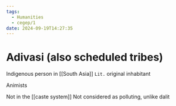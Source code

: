 ```yaml
---
tags:
  - Humanities
  - cegep/1
date: 2024-09-19T14:27:35
---
```


# Adivasi (also scheduled tribes)

Indigenous person in [[South Asia]]
`Lit.` original inhabitant

Animists

Not in the [[caste system]]
Not considered as polluting, unlike dalit
